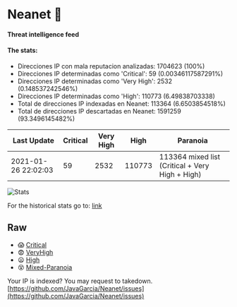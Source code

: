 # Neanet :hocho:
#### Threat intelligence feed
#### The stats:

- Direcciones IP con mala reputacion analizadas: 1704623 (100%)
- Direcciones IP determinadas como 'Critical':  59 (0.00346117587291%)
- Direcciones IP determinadas como 'Very High':  2532 (0.148537242546%)
- Direcciones IP determinadas como 'High':  110773 (6.49838703338)
- Total de direcciones IP indexadas en Neanet:  113364 (6.6503854518%)
- Total de direcciones IP descartadas en Neanet:  1591259 (93.3496145482%)

| Last Update | Critical | Very High | High | Paranoia |
| --- | --- | --- | --- | --- |
| 2021-01-26 22:02:03 | 59 | 2532 | 110773 | 113364 mixed list (Critical + Very High + High)|

![Stats](https://docs.google.com/spreadsheets/d/e/2PACX-1vSnaNMIXVabIpDJjufMlzH7poXnshF3mgd8Is1g9ytUEzVsP5my4Trn8f-xkoLLQ38xpL3HtmUexLo6/pubchart?oid=501124687&format=image)

For the historical stats go to: [link](/stats.csv)
## Raw
- :scream: [Critical](https://raw.githubusercontent.com/JavaGarcia/Neanet/master/blacklists/neanet_critical.txt)
- :fearful: [VeryHigh](https://raw.githubusercontent.com/JavaGarcia/Neanet/master/blacklists/neanet_veryHigh.txtt)
- :frowning: [High](https://raw.githubusercontent.com/JavaGarcia/Neanet/master/blacklists/neanet_high.txt)
- :dizzy_face: [Mixed-Paranoia](https://raw.githubusercontent.com/JavaGarcia/Neanet/master/blacklists/neanet_all.txt)


Your IP is indexed? You may request to takedown. [https://github.com/JavaGarcia/Neanet/issues](https://github.com/JavaGarcia/Neanet/issues)









































































































































































































































































































































































































































































































































































































































































































































































































































































































































































































































































































































































































































































































































































































































































































































































































































































































































































































































































































































































































































































































































































































































































































































































































































































































































































































































































































































































































































































































































































































































































































































































































































































































































































































































































































































































































































































































































































































































































































































